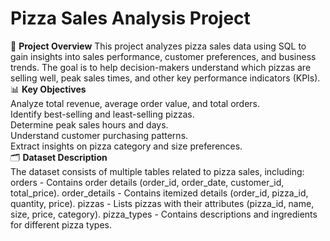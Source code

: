 # Pizza Sales Analysis Project

📌 **Project Overview**
This project analyzes pizza sales data using SQL to gain insights into sales performance, customer preferences, and business trends. The goal is to help decision-makers understand which pizzas are selling well, peak sales times, and other key performance indicators (KPIs).              
📊 **Key Objectives**        
Analyze total revenue, average order value, and total orders.        
Identify best-selling and least-selling pizzas.        
Determine peak sales hours and days.              
Understand customer purchasing patterns.            
Extract insights on pizza category and size preferences.          
🗂️ **Dataset Description**            
The dataset consists of multiple tables related to pizza sales, including:
orders - Contains order details (order_id, order_date, customer_id, total_price).
order_details - Contains itemized details (order_id, pizza_id, quantity, price).
pizzas - Lists pizzas with their attributes (pizza_id, name, size, price, category).
pizza_types - Contains descriptions and ingredients for different pizza types.

